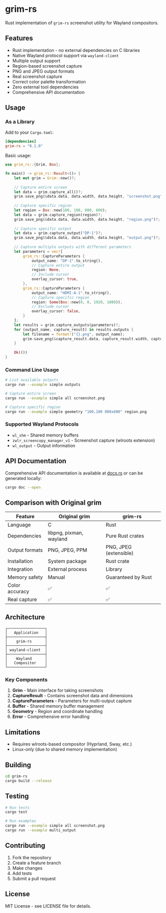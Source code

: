# grim-rs

Rust implementation of `grim-rs` screenshot utility for Wayland compositors.

## Features

- Rust implementation - no external dependencies on C libraries
- Native Wayland protocol support via `wayland-client`
- Multiple output support
- Region-based screenshot capture
- PNG and JPEG output formats
- Real screenshot capture
- Correct color palette transformation
- Zero external tool dependencies
- Comprehensive API documentation

## Usage

### As a Library

Add to your `Cargo.toml`:

```toml
[dependencies]
grim-rs = "0.1.0"
```

Basic usage:

```rust
use grim_rs::{Grim, Box};

fn main() -> grim_rs::Result<()> {
    let mut grim = Grim::new()?;
    
    // Capture entire screen
    let data = grim.capture_all()?;
    grim.save_png(&data.data, data.width, data.height, "screenshot.png")?;
    
    // Capture specific region
    let region = Box::new(100, 100, 800, 600);
    let data = grim.capture_region(region)?;
    grim.save_png(&data.data, data.width, data.height, "region.png")?;
    
    // Capture specific output
    let data = grim.capture_output("DP-1")?;
    grim.save_png(&data.data, data.width, data.height, "output.png")?;
    
    // Capture multiple outputs with different parameters
    let parameters = vec![
        grim_rs::CaptureParameters {
            output_name: "DP-1".to_string(),
            // Capture entire output
            region: None,
            // Include cursor
            overlay_cursor: true,
        },
        grim_rs::CaptureParameters {
            output_name: "HDMI-A-1".to_string(),
            // Capture specific region
            region: Some(Box::new(0, 0, 1920, 1080)),
            // Exclude cursor
            overlay_cursor: false,
        }
    ];
    let results = grim.capture_outputs(parameters)?;
    for (output_name, capture_result) in results.outputs {
        let filename = format!("{}.png", output_name);
        grim.save_png(&capture_result.data, capture_result.width, capture_result.height, &filename)?;
    }
    
    Ok(())
}
```

### Command Line Usage

```bash
# List available outputs
cargo run --example simple outputs

# Capture entire screen
cargo run --example simple all screenshot.png

# Capture specific region
cargo run --example simple geometry "100,100 800x600" region.png
```

### Supported Wayland Protocols

- `wl_shm` - Shared memory buffers
- `zwlr_screencopy_manager_v1` - Screenshot capture (wlroots extension)
- `wl_output` - Output information

## API Documentation

Comprehensive API documentation is available at [docs.rs](https://docs.rs/grim-rs) or can be generated locally:

```bash
cargo doc --open
```

## Comparison with Original grim

| Feature | Original grim | grim-rs |
|---------|---------------|---------|
| Language | C | Rust |
| Dependencies | libpng, pixman, wayland | Pure Rust crates |
| Output formats | PNG, JPEG, PPM | PNG, JPEG (extensible) |
| Installation | System package | Rust crate |
| Integration | External process | Library |
| Memory safety | Manual | Guaranteed by Rust |
| Color accuracy | ✅ | ✅ |
| Real capture | ✅ | ✅ |

## Architecture

```
┌─────────────────┐
│   Application   │
├─────────────────┤
│    grim-rs      │
├─────────────────┤
│ wayland-client  │
├─────────────────┤
│    Wayland      │
│   Compositor    │
└─────────────────┘
```

### Key Components

1. **Grim** - Main interface for taking screenshots
2. **CaptureResult** - Contains screenshot data and dimensions
3. **CaptureParameters** - Parameters for multi-output capture
4. **Buffer** - Shared memory buffer management
5. **Geometry** - Region and coordinate handling
6. **Error** - Comprehensive error handling

## Limitations

- Requires wlroots-based compositor (Hyprland, Sway, etc.)
- Linux-only (due to shared memory implementation)

## Building

```bash
cd grim-rs
cargo build --release
```

## Testing

```bash
# Run tests
cargo test

# Run examples
cargo run --example simple all screenshot.png
cargo run --example multi_output
```

## Contributing

1. Fork the repository
2. Create a feature branch
3. Make changes
4. Add tests
5. Submit a pull request

## License

MIT License - see LICENSE file for details.